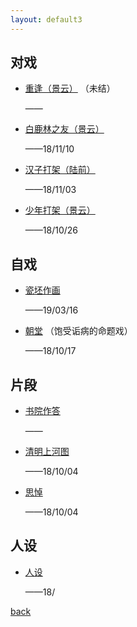 ```yaml
---
layout: default3
---
```


## 对戏

- [重逢（景云）](./dx-cf.html)
（未结）

  ——

- [白鹿林之友（景云）](./dx-bllzy.html)

  ——18/11/10

- [汉子打架（陆前）](./dx-hzdj.html)

  ——18/11/03

- [少年打架（景云）](./dx-sndj.html)

  ——18/10/26

## 自戏

- [瓷坯作画](./zx-cpzh.html)

  ——19/03/16

- [朝堂](./zx-ct.html)
（饱受诟病的命题戏）

  ——18/10/17

## 片段

- [书院作答](./pd.html#书院作答)

  ——

- [清明上河图](./pd.html#清明上河图)

  ——18/10/04

- [思悼](./pd.html#思悼)

  ——18/10/04

## 人设

- [人设](./rs.html)

  ——18/

  

[back](../index.html)
